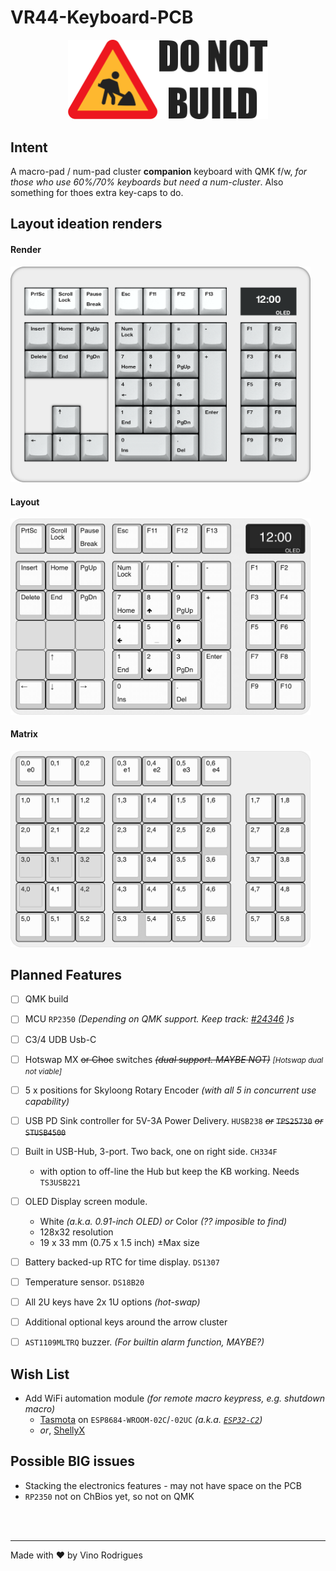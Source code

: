 # VR44-Keyboard-PCB

<p align="center"><img src="docs/donotbuild.min.svg" alt="Under Construction" width="320"></p>

## Intent

A macro-pad / num-pad cluster **companion** keyboard with QMK f/w, *for those who use 60%/70% keyboards but need a num-cluster*.  Also something for thoes extra key-caps to do.


## Layout ideation renders

#### Render

<img src="docs/vr44-render.png" alt="Render" width="480">

#### Layout

<img src="docs/vr44-layout.png" alt="Layout" width="480">

#### Matrix

<img src="docs/vr44-matrix.png" alt="Matrix" width="480">


## Planned Features

- [ ] QMK build
- [ ] MCU `RP2350` *(Depending on QMK support.  Keep track: [#24346](https://github.com/qmk/qmk_firmware/pull/24346) )s*
- [ ] C3/4 UDB Usb-C
- [ ] Hotswap MX ~~or Choc~~ switches ~~*(dual support. MAYBE NOT)*~~ *<small>[Hotswap dual not viable]</small>*
- [ ] 5 x positions for Skyloong Rotary Encoder *(with all 5 in concurrent use capability)*
- [ ] USB PD Sink controller for 5V-3A Power Delivery. `HUSB238` ~~*or*~~ ~~`TPS25730`~~ ~~*or*~~ ~~`STUSB4500`~~
- [ ] Built in USB-Hub, 3-port.  Two back, one on right side.  `CH334F`
  - with option to off-line the Hub but keep the KB working. Needs `TS3USB221`
- [ ] OLED Display screen module.
  - White *(a.k.a. 0.91-inch OLED)* *or* Color *(?? imposible to find)*
  - 128x32 resolution 
  - 19 x 33 mm (0.75 x 1.5 inch) &#177;Max size
- [ ] Battery backed-up RTC for time display. `DS1307`
- [ ] Temperature sensor. `DS18B20`
- [ ] All 2U keys have 2x 1U options *(hot-swap)*
- [ ] Additional optional keys around the arrow cluster
- [ ] `AST1109MLTRQ` buzzer.  *(For builtin alarm function, MAYBE?)*


## Wish List

- Add WiFi automation module *(for remote macro keypress, e.g. shutdown macro)*
  - [Tasmota](https://github.com/arendst/tasmota) on `ESP8684-WROOM-02C`/`-02UC` *(a.k.a. [`ESP32-C2`](https://www.espressif.com/en/products/socs/esp32-c2))*
  - *or*, [ShellyX](https://x.shelly.com/)


## Possible BIG issues

- Stacking the electronics features - may not have space on the PCB
- `RP2350` not on ChBios yet, so not on QMK

&nbsp;<br>&nbsp;

---
Made with &#9829; by Vino Rodrigues
